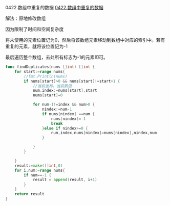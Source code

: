 0422.数组中重复的数据
[0422.数组中重复的数据](https://leetcode-cn.com/problems/find-all-duplicates-in-an-array/)



解法：原地修改数组

因为限制了时间和空间复杂度

将未使用的元素位置记为0，然后将该数组元素移动到数组中对应的索引中。若有重复的元素，就将该位置记为-1

最后遍历整个数组，去处所有标志为-1的元素即可。



```go
func findDuplicates(nums []int) []int {
	for start:=range nums{
		//fmt.Println(nums)
		if nums[start]>0 && nums[start]!=start+1 {
			//当前坐标，当前数值
			num,index:=nums[start],start
			nums[start]=0

			for num-1!=index && num>0 {
				nindex:=num-1
				if nums[nindex] ==num {
					nums[nindex]=-1
					break
				}else if nindex>=0 {
					num,index,nums[nindex]=nums[nindex],nindex,num
				}

			}
		}

	}
	result:=make([]int,0)
	for i,num:=range nums{
		if num==-1 {
			result = append(result, i+1)
		}
	}
	return result
}
```
